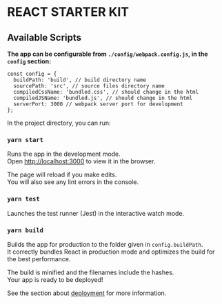 # REACT STARTER KIT
## Available Scripts

**The app can be configurable from `./config/webpack.config.js`, in the `config` section:**
```react
const config = {
  buildPath: 'build', // build directory name
  sourcePath: 'src', // source files directory name
  compiledCssName: 'bundled.css', // should change in the html
  compiledJSName: 'bundled.js', // should change in the html
  serverPort: 3000 // webpack server port for development
};
```

In the project directory, you can run:

### `yarn start`

Runs the app in the development mode.<br>
Open [http://localhost:3000](http://localhost:3000) to view it in the browser.

The page will reload if you make edits.<br>
You will also see any lint errors in the console.

### `yarn test`

Launches the test runner (Jest) in the interactive watch mode.<br>

### `yarn build`

Builds the app for production to the folder given in `config.buildPath`.<br>
It correctly bundles React in production mode and optimizes the build for the best performance.

The build is minified and the filenames include the hashes.<br>
Your app is ready to be deployed!

See the section about [deployment](https://facebook.github.io/create-react-app/docs/deployment) for more information.
